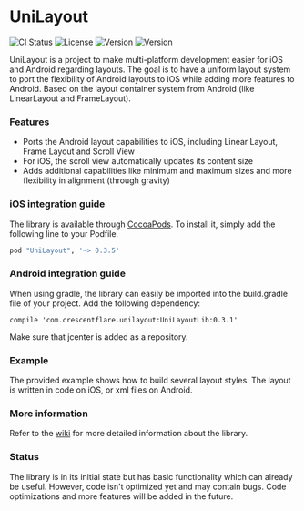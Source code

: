# UniLayout

[![CI Status](http://img.shields.io/travis/crescentflare/UniLayout.svg?style=flat)](https://travis-ci.org/crescentflare/UniLayout)
[![License](https://img.shields.io/cocoapods/l/UniLayout.svg?style=flat)](http://cocoapods.org/pods/UniLayout)
[![Version](https://img.shields.io/cocoapods/v/UniLayout.svg?style=flat)](http://cocoapods.org/pods/UniLayout)
[![Version](https://img.shields.io/bintray/v/crescentflare/maven/UniLayoutLib.svg?style=flat)](https://bintray.com/crescentflare/maven/UniLayoutLib)

UniLayout is a project to make multi-platform development easier for iOS and Android regarding layouts. The goal is to have a uniform layout system to port the flexibility of Android layouts to iOS while adding more features to Android. Based on the layout container system from Android (like LinearLayout and FrameLayout).


### Features

* Ports the Android layout capabilities to iOS, including Linear Layout, Frame Layout and Scroll View
* For iOS, the scroll view automatically updates its content size
* Adds additional capabilities like minimum and maximum sizes and more flexibility in alignment (through gravity)


### iOS integration guide

The library is available through [CocoaPods](http://cocoapods.org). To install it, simply add the following line to your Podfile.

```ruby
pod "UniLayout", '~> 0.3.5'
```


### Android integration guide

When using gradle, the library can easily be imported into the build.gradle file of your project. Add the following dependency:

```
compile 'com.crescentflare.unilayout:UniLayoutLib:0.3.1'
```

Make sure that jcenter is added as a repository.


### Example

The provided example shows how to build several layout styles. The layout is written in code on iOS, or xml files on Android.


### More information

Refer to the [wiki](https://github.com/crescentflare/UniLayout/wiki) for more detailed information about the library.


### Status

The library is in its initial state but has basic functionality which can already be useful. However, code isn't optimized yet and may contain bugs. Code optimizations and more features will be added in the future.
